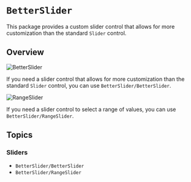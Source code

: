 # ``BetterSlider``

This package provides a custom slider control that allows for more customization than the standard `Slider` control.

## Overview

![BetterSlider](BetterSlider.png)

If you need a slider control that allows for more customization than the standard `Slider` control, 
you can use ``BetterSlider/BetterSlider``.

![RangeSlider](RangeSlider.png)

If you need a slider control to select a range of values, you can use ``BetterSlider/RangeSlider``.

## Topics

### Sliders

- ``BetterSlider/BetterSlider``
- ``BetterSlider/RangeSlider``

